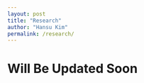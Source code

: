 ```yaml
---
layout: post
title: "Research"
author: "Hansu Kim"
permalink: /research/
---
```


# Will Be Updated Soon   
